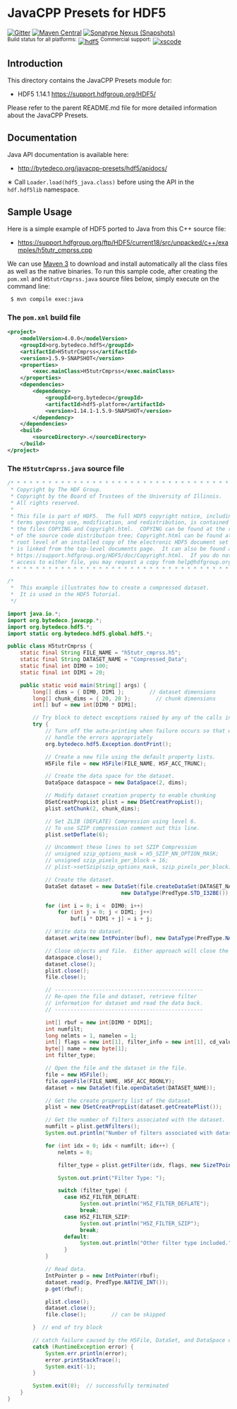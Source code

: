 JavaCPP Presets for HDF5
========================

[![Gitter](https://badges.gitter.im/bytedeco/javacpp.svg)](https://gitter.im/bytedeco/javacpp) [![Maven Central](https://maven-badges.herokuapp.com/maven-central/org.bytedeco/hdf5/badge.svg)](https://maven-badges.herokuapp.com/maven-central/org.bytedeco/hdf5) [![Sonatype Nexus (Snapshots)](https://img.shields.io/nexus/s/https/oss.sonatype.org/org.bytedeco/hdf5.svg)](http://bytedeco.org/builds/)  
<sup>Build status for all platforms:</sup> [![hdf5](https://github.com/bytedeco/javacpp-presets/workflows/hdf5/badge.svg)](https://github.com/bytedeco/javacpp-presets/actions?query=workflow%3Ahdf5)  <sup>Commercial support:</sup> [![xscode](https://img.shields.io/badge/Available%20on-xs%3Acode-blue?style=?style=plastic&logo=appveyor&logo=data:image/png;base64,iVBORw0KGgoAAAANSUhEUgAAAEAAAABACAMAAACdt4HsAAAAGXRFWHRTb2Z0d2FyZQBBZG9iZSBJbWFnZVJlYWR5ccllPAAAAAZQTFRF////////VXz1bAAAAAJ0Uk5T/wDltzBKAAAAlUlEQVR42uzXSwqAMAwE0Mn9L+3Ggtgkk35QwcnSJo9S+yGwM9DCooCbgn4YrJ4CIPUcQF7/XSBbx2TEz4sAZ2q1RAECBAiYBlCtvwN+KiYAlG7UDGj59MViT9hOwEqAhYCtAsUZvL6I6W8c2wcbd+LIWSCHSTeSAAECngN4xxIDSK9f4B9t377Wd7H5Nt7/Xz8eAgwAvesLRjYYPuUAAAAASUVORK5CYII=)](https://xscode.com/bytedeco/javacpp-presets)


Introduction
------------
This directory contains the JavaCPP Presets module for:

 * HDF5 1.14.1  https://support.hdfgroup.org/HDF5/

Please refer to the parent README.md file for more detailed information about the JavaCPP Presets.


Documentation
-------------
Java API documentation is available here:

 * http://bytedeco.org/javacpp-presets/hdf5/apidocs/

&lowast; Call `Loader.load(hdf5_java.class)` before using the API in the `hdf.hdf5lib` namespace.


Sample Usage
------------
Here is a simple example of HDF5 ported to Java from this C++ source file:

* https://support.hdfgroup.org/ftp/HDF5/current18/src/unpacked/c++/examples/h5tutr_cmprss.cpp

We can use [Maven 3](http://maven.apache.org/) to download and install automatically all the class files as well as the native binaries. To run this sample code, after creating the `pom.xml` and `H5tutrCmprss.java` source files below, simply execute on the command line:
```bash
 $ mvn compile exec:java
```

### The `pom.xml` build file
```xml
<project>
    <modelVersion>4.0.0</modelVersion>
    <groupId>org.bytedeco.hdf5</groupId>
    <artifactId>H5tutrCmprss</artifactId>
    <version>1.5.9-SNAPSHOT</version>
    <properties>
        <exec.mainClass>H5tutrCmprss</exec.mainClass>
    </properties>
    <dependencies>
        <dependency>
            <groupId>org.bytedeco</groupId>
            <artifactId>hdf5-platform</artifactId>
            <version>1.14.1-1.5.9-SNAPSHOT</version>
        </dependency>
    </dependencies>
    <build>
        <sourceDirectory>.</sourceDirectory>
    </build>
</project>
```

### The `H5tutrCmprss.java` source file
```java
/* * * * * * * * * * * * * * * * * * * * * * * * * * * * * * * * * * * * * * *
 * Copyright by The HDF Group.                                               *
 * Copyright by the Board of Trustees of the University of Illinois.         *
 * All rights reserved.                                                      *
 *                                                                           *
 * This file is part of HDF5.  The full HDF5 copyright notice, including     *
 * terms governing use, modification, and redistribution, is contained in    *
 * the files COPYING and Copyright.html.  COPYING can be found at the root   *
 * of the source code distribution tree; Copyright.html can be found at the  *
 * root level of an installed copy of the electronic HDF5 document set and   *
 * is linked from the top-level documents page.  It can also be found at     *
 * https://support.hdfgroup.org/HDF5/doc/Copyright.html.  If you do not have *
 * access to either file, you may request a copy from help@hdfgroup.org.     *
 * * * * * * * * * * * * * * * * * * * * * * * * * * * * * * * * * * * * * * */

/*
 *  This example illustrates how to create a compressed dataset.
 *  It is used in the HDF5 Tutorial.
 */

import java.io.*;
import org.bytedeco.javacpp.*;
import org.bytedeco.hdf5.*;
import static org.bytedeco.hdf5.global.hdf5.*;

public class H5tutrCmprss {
    static final String FILE_NAME = "h5tutr_cmprss.h5";
    static final String DATASET_NAME = "Compressed_Data";
    static final int DIM0 = 100;
    static final int DIM1 = 20;

    public static void main(String[] args) {
        long[] dims = { DIM0, DIM1 };        // dataset dimensions
        long[] chunk_dims = { 20, 20 };        // chunk dimensions
        int[] buf = new int[DIM0 * DIM1];

        // Try block to detect exceptions raised by any of the calls inside it
        try {
            // Turn off the auto-printing when failure occurs so that we can
            // handle the errors appropriately
            org.bytedeco.hdf5.Exception.dontPrint();

            // Create a new file using the default property lists.
            H5File file = new H5File(FILE_NAME, H5F_ACC_TRUNC);

            // Create the data space for the dataset.
            DataSpace dataspace = new DataSpace(2, dims);

            // Modify dataset creation property to enable chunking
            DSetCreatPropList plist = new DSetCreatPropList();
            plist.setChunk(2, chunk_dims);

            // Set ZLIB (DEFLATE) Compression using level 6.
            // To use SZIP compression comment out this line.
            plist.setDeflate(6);

            // Uncomment these lines to set SZIP Compression
            // unsigned szip_options_mask = H5_SZIP_NN_OPTION_MASK;
            // unsigned szip_pixels_per_block = 16;
            // plist->setSzip(szip_options_mask, szip_pixels_per_block);

            // Create the dataset.
            DataSet dataset = new DataSet(file.createDataSet(DATASET_NAME,
                                    new DataType(PredType.STD_I32BE()), dataspace, plist, null, null));

            for (int i = 0; i <  DIM0; i++)
                for (int j = 0; j < DIM1; j++)
                    buf[i * DIM1 + j] = i + j;

            // Write data to dataset.
            dataset.write(new IntPointer(buf), new DataType(PredType.NATIVE_INT()));

            // Close objects and file.  Either approach will close the HDF5 item.
            dataspace.close();
            dataset.close();
            plist.close();
            file.close();

            // -----------------------------------------------
            // Re-open the file and dataset, retrieve filter 
            // information for dataset and read the data back.
            // -----------------------------------------------

            int[] rbuf = new int[DIM0 * DIM1];
            int numfilt;
            long nelmts = 1, namelen = 1;
            int[] flags = new int[1], filter_info = new int[1], cd_values = new int[1];
            byte[] name = new byte[1];
            int filter_type;

            // Open the file and the dataset in the file.
            file = new H5File();
            file.openFile(FILE_NAME, H5F_ACC_RDONLY);
            dataset = new DataSet(file.openDataSet(DATASET_NAME));

            // Get the create property list of the dataset.
            plist = new DSetCreatPropList(dataset.getCreatePlist());

            // Get the number of filters associated with the dataset.
            numfilt = plist.getNfilters();
            System.out.println("Number of filters associated with dataset: " + numfilt);

            for (int idx = 0; idx < numfilt; idx++) {
                nelmts = 0;

                filter_type = plist.getFilter(idx, flags, new SizeTPointer(1).put(nelmts), cd_values, namelen, name, filter_info);

                System.out.print("Filter Type: ");

                switch (filter_type) {
                  case H5Z_FILTER_DEFLATE:
                       System.out.println("H5Z_FILTER_DEFLATE");
                       break;
                  case H5Z_FILTER_SZIP:
                       System.out.println("H5Z_FILTER_SZIP");
                       break;
                  default:
                       System.out.println("Other filter type included.");
                  }
            }

            // Read data.
            IntPointer p = new IntPointer(rbuf);
            dataset.read(p, PredType.NATIVE_INT());
            p.get(rbuf);

            plist.close();
            dataset.close();
            file.close();        // can be skipped

        }  // end of try block

        // catch failure caused by the H5File, DataSet, and DataSpace operations
        catch (RuntimeException error) {
            System.err.println(error);
            error.printStackTrace();
            System.exit(-1);
        }

        System.exit(0);  // successfully terminated
    }
}
```
